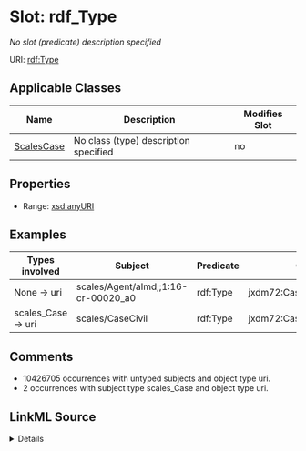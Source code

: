 

# Slot: rdf_Type


_No slot (predicate) description specified_





URI: [rdf:Type](http://www.w3.org/1999/02/22-rdf-syntax-ns#Type)



<!-- no inheritance hierarchy -->





## Applicable Classes

| Name | Description | Modifies Slot |
| --- | --- | --- |
| [ScalesCase](../classes/ScalesCase.md) | No class (type) description specified |  no  |







## Properties

* Range: [xsd:anyURI](http://www.w3.org/2001/XMLSchema#anyURI)






## Examples

| Types involved | Subject | Predicate | Object |
| --- | --- | --- | --- |
| None → uri | scales/Agent/almd;;1:16-cr-00020_a0 | rdf:Type | jxdm72:CaseDefendantParty |
| scales_Case → uri | scales/CaseCivil | rdf:Type | jxdm72:Case |


## Comments

* 10426705 occurrences with untyped subjects and object type uri.
* 2 occurrences with subject type scales_Case and object type uri.



## LinkML Source

<details>

```yaml
name: rdf_Type
description: No slot (predicate) description specified
comments:
- 10426705 occurrences with untyped subjects and object type uri.
- 2 occurrences with subject type scales_Case and object type uri.
examples:
- description: None → uri
  object:
    example_object: jxdm72:CaseDefendantParty
    example_object_type: uri
    example_predicate: rdf:Type
    example_subject: scales/Agent/almd;;1:16-cr-00020_a0
    example_subject_type: None
- description: scales_Case → uri
  object:
    example_object: jxdm72:Case
    example_object_type: uri
    example_predicate: rdf:Type
    example_subject: scales/CaseCivil
    example_subject_type: scales_Case
from_schema: scales-kg-new
rank: 1000
slot_uri: rdf:Type
alias: rdf_Type
domain_of:
- scales_Case
range: uri

```
</details>